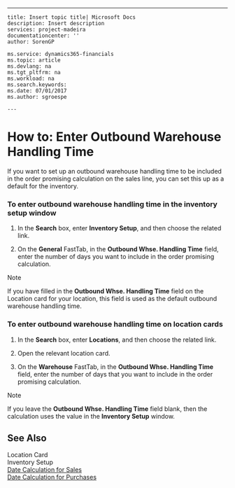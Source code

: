 ---
    title: Insert topic title| Microsoft Docs
    description: Insert description
    services: project-madeira
    documentationcenter: ''
    author: SorenGP

    ms.service: dynamics365-financials
    ms.topic: article
    ms.devlang: na
    ms.tgt_pltfrm: na
    ms.workload: na
    ms.search.keywords:
    ms.date: 07/01/2017
    ms.author: sgroespe

    ---
# How to: Enter Outbound Warehouse Handling Time
If you want to set up an outbound warehouse handling time to be included in the order promising calculation on the sales line, you can set this up as a default for the inventory.  
  
### To enter outbound warehouse handling time in the inventory setup window  
  
1.  In the **Search** box, enter **Inventory Setup**, and then choose the related link.  
  
2.  On the **General** FastTab, in the **Outbound Whse. Handling Time** field, enter the number of days you want to include in the order promising calculation.  
  
> [!NOTE]  
>  If you have filled in the **Outbound Whse. Handling Time** field on the Location card for your location, this field is used as the default outbound warehouse handling time.  
  
### To enter outbound warehouse handling time on location cards  
  
1.  In the **Search** box, enter **Locations**, and then choose the related link.  
  
2.  Open the relevant location card.  
  
3.  On the **Warehouse** FastTab, in the **Outbound Whse. Handling Time** field, enter the number of days that you want to include in the order promising calculation.  
  
> [!NOTE]  
>  If you leave the **Outbound Whse. Handling Time** field blank, then the calculation uses the value in the **Inventory Setup**  window.  
  
## See Also  
 Location Card   
 Inventory Setup   
 [Date Calculation for Sales](../date-calculation-for-sales.md)   
 [Date Calculation for Purchases](../date-calculation-for-purchases.md)